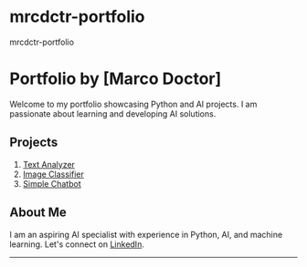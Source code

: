 # mrcdctr-portfolio
mrcdctr-portfolio
# Portfolio by [Marco Doctor]
Welcome to my portfolio showcasing Python and AI projects. I am passionate about learning and developing AI solutions.

## Projects
1. [Text Analyzer](https://github.com/MudmanX/mrcdctr-portfolio/blob/main/text_analyzer.py)
2. [Image Classifier](https://github.com/MudmanX/mrcdctr-portfolio/blob/main/image_classifier.py)
3. [Simple Chatbot](https://github.com/MudmanX/mrcdctr-portfolio/blob/main/chatbot.py)

## About Me
I am an aspiring AI specialist with experience in Python, AI, and machine learning. Let's connect on [LinkedIn](https://www.linkedin.com/in/marco-doctor-ab0a57140/).

---
